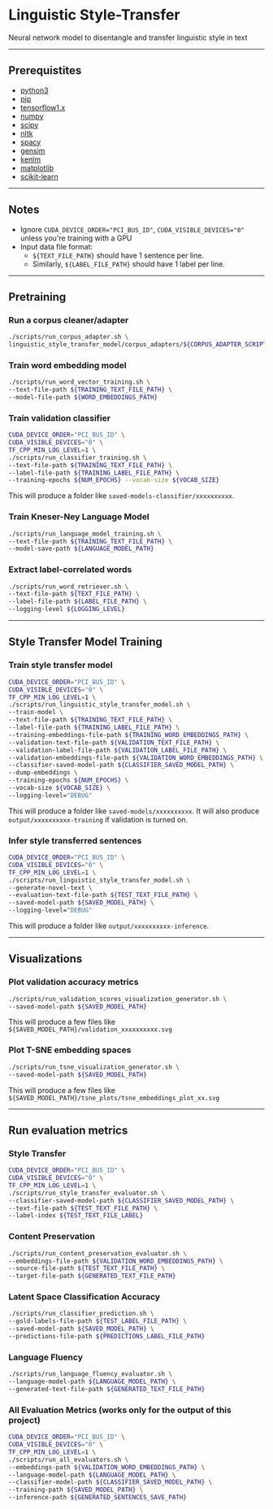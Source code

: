# Linguistic Style-Transfer

Neural network model to disentangle and transfer linguistic style in text

---

## Prerequistites

* [python3](https://www.python.org/downloads)
* [pip](https://pip.pypa.io/en/stable/installing/)
* [tensorflow1.x](https://pypi.org/project/tensorflow/)
* [numpy](https://pypi.org/project/numpy/)
* [scipy](https://pypi.org/project/scipy/)
* [nltk](https://pypi.org/project/nltk/)
* [spacy](https://pypi.org/project/spacy/)
* [gensim](https://pypi.org/project/gensim/)
* [kenlm](https://github.com/kpu/kenlm)
* [matplotlib](https://pypi.org/project/matplotlib/)
* [scikit-learn](https://pypi.org/project/scikit-learn/)

---

## Notes

* Ignore `CUDA_DEVICE_ORDER="PCI_BUS_ID"`, `CUDA_VISIBLE_DEVICES="0"` unless you're training with a GPU
* Input data file format: 
    * `${TEXT_FILE_PATH}` should have 1 sentence per line. 
    * Similarly, `${LABEL_FILE_PATH}` should have 1 label per line.

---

## Pretraining


### Run a corpus cleaner/adapter

```bash
./scripts/run_corpus_adapter.sh \
linguistic_style_transfer_model/corpus_adapters/${CORPUS_ADAPTER_SCRIPT}
```


### Train word embedding model
```bash
./scripts/run_word_vector_training.sh \
--text-file-path ${TRAINING_TEXT_FILE_PATH} \
--model-file-path ${WORD_EMBEDDINGS_PATH}
```


### Train validation classifier

```bash
CUDA_DEVICE_ORDER="PCI_BUS_ID" \
CUDA_VISIBLE_DEVICES="0" \
TF_CPP_MIN_LOG_LEVEL=1 \
./scripts/run_classifier_training.sh \
--text-file-path ${TRAINING_TEXT_FILE_PATH} \
--label-file-path ${TRAINING_LABEL_FILE_PATH} \
--training-epochs ${NUM_EPOCHS} --vocab-size ${VOCAB_SIZE}
```

This will produce a folder like `saved-models-classifier/xxxxxxxxxx`.


### Train Kneser-Ney Language Model
```bash
./scripts/run_language_model_training.sh \
--text-file-path ${TRAINING_TEXT_FILE_PATH} \
--model-save-path ${LANGUAGE_MODEL_PATH}
```


### Extract label-correlated words 
```bash
./scripts/run_word_retriever.sh \
--text-file-path ${TEXT_FILE_PATH} \
--label-file-path ${LABEL_FILE_PATH} \
--logging-level ${LOGGING_LEVEL}
```


---


## Style Transfer Model Training


### Train style transfer model

```bash
CUDA_DEVICE_ORDER="PCI_BUS_ID" \
CUDA_VISIBLE_DEVICES="0" \
TF_CPP_MIN_LOG_LEVEL=1 \
./scripts/run_linguistic_style_transfer_model.sh \
--train-model \
--text-file-path ${TRAINING_TEXT_FILE_PATH} \
--label-file-path ${TRAINING_LABEL_FILE_PATH} \
--training-embeddings-file-path ${TRAINING_WORD_EMBEDDINGS_PATH} \
--validation-text-file-path ${VALIDATION_TEXT_FILE_PATH} \
--validation-label-file-path ${VALIDATION_LABEL_FILE_PATH} \
--validation-embeddings-file-path ${VALIDATION_WORD_EMBEDDINGS_PATH} \
--classifier-saved-model-path ${CLASSIFIER_SAVED_MODEL_PATH} \
--dump-embeddings \
--training-epochs ${NUM_EPOCHS} \
--vocab-size ${VOCAB_SIZE} \
--logging-level="DEBUG"
```

This will produce a folder like `saved-models/xxxxxxxxxx`. 
It will also produce `output/xxxxxxxxxx-training` if validation is turned on.


### Infer style transferred sentences

```bash
CUDA_DEVICE_ORDER="PCI_BUS_ID" \
CUDA_VISIBLE_DEVICES="0" \
TF_CPP_MIN_LOG_LEVEL=1 \
./scripts/run_linguistic_style_transfer_model.sh \
--generate-novel-text \
--evaluation-text-file-path ${TEST_TEXT_FILE_PATH} \
--saved-model-path ${SAVED_MODEL_PATH} \
--logging-level="DEBUG"
```

This will produce a folder like `output/xxxxxxxxxx-inference`.


---


## Visualizations


### Plot validation accuracy metrics

```bash
./scripts/run_validation_scores_visualization_generator.sh \
--saved-model-path ${SAVED_MODEL_PATH}
```

This will produce a few files like `${SAVED_MODEL_PATH}/validation_xxxxxxxxxx.svg`


### Plot T-SNE embedding spaces

```bash
./scripts/run_tsne_visualization_generator.sh \
--saved-model-path ${SAVED_MODEL_PATH}
```

This will produce a few files like `${SAVED_MODEL_PATH}/tsne_plots/tsne_embeddings_plot_xx.svg`


---


## Run evaluation metrics


### Style Transfer

```bash
CUDA_DEVICE_ORDER="PCI_BUS_ID" \
CUDA_VISIBLE_DEVICES="0" \
TF_CPP_MIN_LOG_LEVEL=1 \
./scripts/run_style_transfer_evaluator.sh \
--classifier-saved-model-path ${CLASSIFIER_SAVED_MODEL_PATH} \
--text-file-path ${TEST_TEXT_FILE_PATH} \
--label-index ${TEST_TEXT_FILE_LABEL}
```


### Content Preservation

```bash
./scripts/run_content_preservation_evaluator.sh \
--embeddings-file-path ${VALIDATION_WORD_EMBEDDINGS_PATH} \
--source-file-path ${TEST_TEXT_FILE_PATH} \
--target-file-path ${GENERATED_TEXT_FILE_PATH}
```


### Latent Space Classification Accuracy

```bash
./scripts/run_classifier_prediction.sh \
--gold-labels-file-path ${TEST_LABEL_FILE_PATH} \
--saved-model-path ${SAVED_MODEL_PATH} \
--predictions-file-path ${PREDICTIONS_LABEL_FILE_PATH}
```


### Language Fluency

```bash
./scripts/run_language_fluency_evaluator.sh \
--language-model-path ${LANGUAGE_MODEL_PATH} \
--generated-text-file-path ${GENERATED_TEXT_FILE_PATH}
```


### All Evaluation Metrics (works only for the output of this project)

```bash
CUDA_DEVICE_ORDER="PCI_BUS_ID" \
CUDA_VISIBLE_DEVICES="0" \
TF_CPP_MIN_LOG_LEVEL=1 \
./scripts/run_all_evaluators.sh \
--embeddings-path ${VALIDATION_WORD_EMBEDDINGS_PATH} \
--language-model-path ${LANGUAGE_MODEL_PATH} \
--classifier-model-path ${CLASSIFIER_SAVED_MODEL_PATH} \
--training-path ${SAVED_MODEL_PATH} \
--inference-path ${GENERATED_SENTENCES_SAVE_PATH}
```
